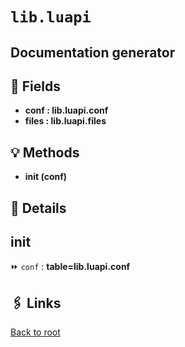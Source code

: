 # `lib.luapi`

## Documentation generator

## 📜 Fields

+ **conf : lib.luapi.conf**
+ **files : lib.luapi.files**

## 💡 Methods

+ **init (conf)**

## 🧩 Details

## init

⏩ `conf` : **table=lib.luapi.conf**

## 🖇️ Links

[Back to root](../doc/readme.md)
